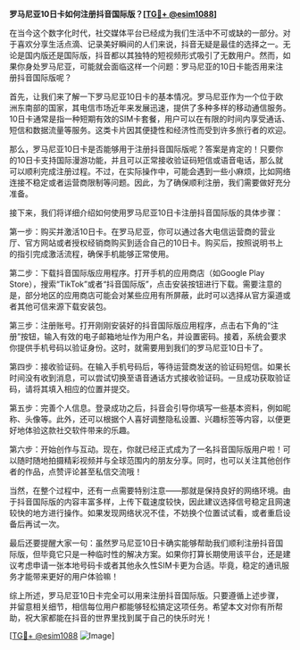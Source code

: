 **罗马尼亚10日卡如何注册抖音国际版？[[TG💪+ @esim1088](https://t.me/s/esim1088)]**

在当今这个数字化时代，社交媒体平台已经成为我们生活中不可或缺的一部分。对于喜欢分享生活点滴、记录美好瞬间的人们来说，抖音无疑是最佳的选择之一。无论是国内版还是国际版，抖音都以其独特的短视频形式吸引了无数用户。然而，如果你身处罗马尼亚，可能就会面临这样一个问题：罗马尼亚的10日卡能否用来注册抖音国际版呢？

首先，让我们来了解一下罗马尼亚10日卡的基本情况。罗马尼亚作为一个位于欧洲东南部的国家，其电信市场近年来发展迅速，提供了多种多样的移动通信服务。10日卡通常是指一种短期有效的SIM卡套餐，用户可以在有限的时间内享受通话、短信和数据流量等服务。这类卡片因其便捷性和经济性而受到许多旅行者的欢迎。

那么，罗马尼亚10日卡是否能够用于注册抖音国际版呢？答案是肯定的！只要你的10日卡支持国际漫游功能，并且可以正常接收验证码短信或语音电话，那么就可以顺利完成注册过程。不过，在实际操作中，可能会遇到一些小麻烦，比如网络连接不稳定或者运营商限制等问题。因此，为了确保顺利注册，我们需要做好充分准备。

接下来，我们将详细介绍如何使用罗马尼亚10日卡注册抖音国际版的具体步骤：

第一步：购买并激活10日卡。在罗马尼亚，你可以通过各大电信运营商的营业厅、官方网站或者授权经销商购买到适合自己的10日卡。购买后，按照说明书上的指引完成激活流程，确保手机能够正常使用。

第二步：下载抖音国际版应用程序。打开手机的应用商店（如Google Play Store），搜索“TikTok”或者“抖音国际版”，点击安装按钮进行下载。需要注意的是，部分地区的应用商店可能会对某些应用有所屏蔽，此时可以选择从官方渠道或者其他可信来源下载安装包。

第三步：注册账号。打开刚刚安装好的抖音国际版应用程序，点击右下角的“注册”按钮，输入有效的电子邮箱地址作为用户名，并设置密码。接着，系统会要求你提供手机号码以验证身份。这时，就需要用到我们的罗马尼亚10日卡了。

第四步：接收验证码。在输入手机号码后，等待运营商发送的验证码短信。如果长时间没有收到消息，可以尝试切换至语音通话方式接收验证码。一旦成功获取验证码，请将其填入相应的位置并提交。

第五步：完善个人信息。登录成功之后，抖音会引导你填写一些基本资料，例如昵称、头像等。此外，还可以根据个人喜好调整隐私设置、兴趣标签等内容，以便更好地体验这款社交软件带来的乐趣。

第六步：开始创作与互动。现在，你就已经正式成为了一名抖音国际版用户啦！可以随时随地拍摄精彩视频并与全球范围内的朋友分享。同时，也可以关注其他创作者的作品，点赞评论甚至私信交流哦！

当然，在整个过程中，还有一点需要特别注意——那就是保持良好的网络环境。由于抖音国际版的内容丰富多样，上传下载速度较快，因此建议选择信号稳定且网速较快的地方进行操作。如果发现网络状况不佳，不妨换个位置试试看，或者重启设备后再试一次。

最后还要提醒大家一句：虽然罗马尼亚10日卡确实能够帮助我们顺利注册抖音国际版，但毕竟它只是一种临时性的解决方案。如果你打算长期使用该平台，还是建议考虑申请一张本地号码卡或者其他永久性SIM卡更为合适。毕竟，稳定的通讯服务才能带来更好的用户体验嘛！

综上所述，罗马尼亚10日卡完全可以用来注册抖音国际版。只要遵循上述步骤，并留意相关细节，相信每位用户都能够轻松搞定这项任务。希望本文对你有所帮助，祝大家都能在抖音的世界里找到属于自己的快乐时光！

[[TG💪+ @esim1088](https://t.me/s/esim1088) ![Image](https://i.postimg.cc/4NQfJmqS/Snipaste-2025-05-13-00-14-12.png)]